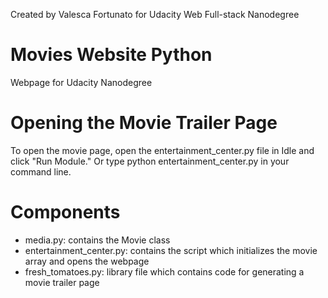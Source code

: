 Created by Valesca Fortunato for Udacity Web Full-stack Nanodegree
# Movies Website Python
Webpage for Udacity Nanodegree

# Opening the Movie Trailer Page
To open the movie page, open the entertainment_center.py file in Idle and click "Run Module." Or type python entertainment_center.py in your command line.

# Components
- media.py: contains the Movie class
- entertainment_center.py: contains the script which initializes the movie array and opens the webpage
- fresh_tomatoes.py: library file which contains code for generating a movie trailer page
